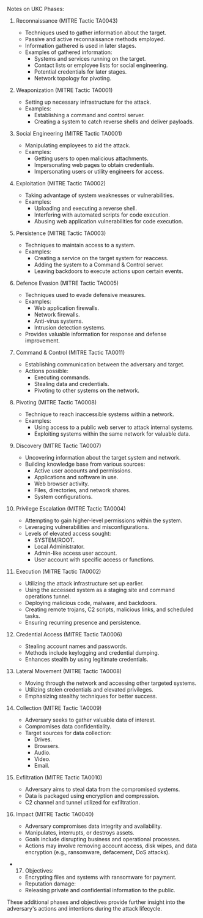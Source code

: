 Notes on UKC Phases:

1. Reconnaissance (MITRE Tactic TA0043)
   - Techniques used to gather information about the target.
   - Passive and active reconnaissance methods employed.
   - Information gathered is used in later stages.
   - Examples of gathered information:
     - Systems and services running on the target.
     - Contact lists or employee lists for social engineering.
     - Potential credentials for later stages.
     - Network topology for pivoting.

2. Weaponization (MITRE Tactic TA0001)
   - Setting up necessary infrastructure for the attack.
   - Examples:
     - Establishing a command and control server.
     - Creating a system to catch reverse shells and deliver payloads.

3. Social Engineering (MITRE Tactic TA0001)
   - Manipulating employees to aid the attack.
   - Examples:
     - Getting users to open malicious attachments.
     - Impersonating web pages to obtain credentials.
     - Impersonating users or utility engineers for access.

4. Exploitation (MITRE Tactic TA0002)
   - Taking advantage of system weaknesses or vulnerabilities.
   - Examples:
     - Uploading and executing a reverse shell.
     - Interfering with automated scripts for code execution.
     - Abusing web application vulnerabilities for code execution.

5. Persistence (MITRE Tactic TA0003)
   - Techniques to maintain access to a system.
   - Examples:
     - Creating a service on the target system for reaccess.
     - Adding the system to a Command & Control server.
     - Leaving backdoors to execute actions upon certain events.

6. Defence Evasion (MITRE Tactic TA0005)
   - Techniques used to evade defensive measures.
   - Examples:
     - Web application firewalls.
     - Network firewalls.
     - Anti-virus systems.
     - Intrusion detection systems.
   - Provides valuable information for response and defense improvement.

7. Command & Control (MITRE Tactic TA0011)
   - Establishing communication between the adversary and target.
   - Actions possible:
     - Executing commands.
     - Stealing data and credentials.
     - Pivoting to other systems on the network.

8. Pivoting (MITRE Tactic TA0008)
   - Technique to reach inaccessible systems within a network.
   - Examples:
     - Using access to a public web server to attack internal systems.
     - Exploiting systems within the same network for valuable data.

9. Discovery (MITRE Tactic TA0007)
   - Uncovering information about the target system and network.
   - Building knowledge base from various sources:
     - Active user accounts and permissions.
     - Applications and software in use.
     - Web browser activity.
     - Files, directories, and network shares.
     - System configurations.

10. Privilege Escalation (MITRE Tactic TA0004)
    - Attempting to gain higher-level permissions within the system.
    - Leveraging vulnerabilities and misconfigurations.
    - Levels of elevated access sought:
      - SYSTEM/ROOT.
      - Local Administrator.
      - Admin-like access user account.
      - User account with specific access or functions.

11. Execution (MITRE Tactic TA0002)
    - Utilizing the attack infrastructure set up earlier.
    - Using the accessed system as a staging site and command operations tunnel.
    - Deploying malicious code, malware, and backdoors.
    - Creating remote trojans, C2 scripts, malicious links, and scheduled tasks.
    - Ensuring recurring presence and persistence.

12. Credential Access (MITRE Tactic TA0006)
    - Stealing account names and passwords.
    - Methods include keylogging and credential dumping.
    - Enhances stealth by using legitimate credentials.

13. Lateral Movement (MITRE Tactic TA0008)
    - Moving through the network and accessing other targeted systems.
    - Utilizing stolen credentials and elevated privileges.
    - Emphasizing stealthy techniques for better success.

14. Collection (MITRE Tactic TA0009)
    - Adversary seeks to gather valuable data of interest.
    - Compromises data confidentiality.
    - Target sources for data collection:
      - Drives.
      - Browsers.
      - Audio.
      - Video.
      - Email.

15. Exfiltration (MITRE Tactic TA0010)
    - Adversary aims to steal data from the compromised systems.
    - Data is packaged using encryption and compression.
    - C2 channel and tunnel utilized for exfiltration.

16. Impact (MITRE Tactic TA0040)
    - Adversary compromises data integrity and availability.
    - Manipulates, interrupts, or destroys assets.
    - Goals include disrupting business and operational processes.
    - Actions may involve removing account access, disk wipes, and data encryption (e.g., ransomware, defacement, DoS attacks).

- 17. Objectives:
	- Encrypting files and systems with ransomware for payment.
	- Reputation damage:
	- Releasing private and confidential information to the public.

These additional phases and objectives provide further insight into the adversary's actions and intentions during the attack lifecycle.